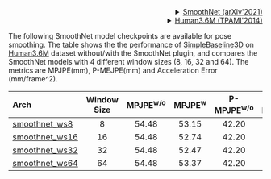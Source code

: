 <!-- [OTHERS] -->

<details>
<summary align="right"><a href="https://arxiv.org/abs/2112.13715">SmoothNet (arXiv'2021)</a></summary>

```bibtex
@article{zeng2021smoothnet,
  title={SmoothNet: A Plug-and-Play Network for Refining Human Poses in Videos},
  author={Zeng, Ailing and Yang, Lei and Ju, Xuan and Li, Jiefeng and Wang, Jianyi and Xu, Qiang},
  journal={arXiv preprint arXiv:2112.13715},
  year={2021}
}
```

</details>

<!-- [DATASET] -->

<details>
<summary align="right"><a href="https://ieeexplore.ieee.org/abstract/document/6682899/">Human3.6M (TPAMI'2014)</a></summary>

```bibtex
@article{h36m_pami,
  author = {Ionescu, Catalin and Papava, Dragos and Olaru, Vlad and Sminchisescu,  Cristian},
  title = {Human3.6M: Large Scale Datasets and Predictive Methods for 3D Human Sensing in Natural Environments},
  journal = {IEEE Transactions on Pattern Analysis and Machine Intelligence},
  publisher = {IEEE Computer Society},
  volume = {36},
  number = {7},
  pages = {1325-1339},
  month = {jul},
  year = {2014}
}
```

</details>

The following SmoothNet model checkpoints are available for pose smoothing. The table shows the the performance of [SimpleBaseline3D](https://arxiv.org/abs/1705.03098) on [Human3.6M](https://ieeexplore.ieee.org/abstract/document/6682899/) dataset without/with the SmoothNet plugin, and compares the SmoothNet models with 4 different window sizes (8, 16, 32 and 64). The metrics are MPJPE(mm), P-MEJPE(mm) and Acceleration Error (mm/frame^2).

| Arch  | Window Size | MPJPE<sup>w/o</sup> | MPJPE<sup>w</sup> | P-MPJPE<sup>w/o</sup> | P-MPJPE<sup>w</sup> | AC. Err<sup>w/o</sup> | AC. Err<sup>w</sup> | ckpt |
| :--- | :---: | :---: | :---: | :---: | :---: | :---: | :---: | :---: | 
| [smoothnet_ws8](/configs/_base_/filters/smoothnet_t8_h36m.py) | 8 | 54.48 | 53.15 | 42.20 | 41.32 | 19.18 | 1.87 | [ckpt](https://download.openmmlab.com/mmpose/plugin/smoothnet/smoothnet_ws8_h36m.pth) |
| [smoothnet_ws16](/configs/_base_/filters/smoothnet_t16_h36m.py) | 16 | 54.48 | 52.74 | 42.20 | 41.20 | 19.18 | 1.22 | [ckpt](https://download.openmmlab.com/mmpose/plugin/smoothnet/smoothnet_ws16_h36m.pth) |
| [smoothnet_ws32](/configs/_base_/filters/smoothnet_t32_h36m.py) | 32 | 54.48 | 52.47 | 42.20 | 40.84 | 19.18 | 0.99 | [ckpt](https://download.openmmlab.com/mmpose/plugin/smoothnet/smoothnet_ws32_h36m.pth) |
| [smoothnet_ws64](/configs/_base_/filters/smoothnet_t64_h36m.py) | 64 | 54.48 | 53.37 | 42.20 | 40.77 | 19.18 | 0.92 | [ckpt](https://download.openmmlab.com/mmpose/plugin/smoothnet/smoothnet_ws64_h36m.pth) |
